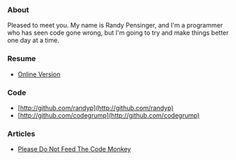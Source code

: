 ### About
Pleased to meet you. My name is Randy Pensinger, and I'm a programmer who has seen code gone wrong, but I'm going to try and make things better one day at a time.

### Resume
* [Online Version](http://github.com/randyp/resume)

### Code
* [http://github.com/randyp](http://github.com/randyp)
* [http://github.com/codegrump](http://github.com/codegrump)

### Articles

* [Please Do Not Feed The Code Monkey](please-do-not-feed-the-code-monkey.html)
